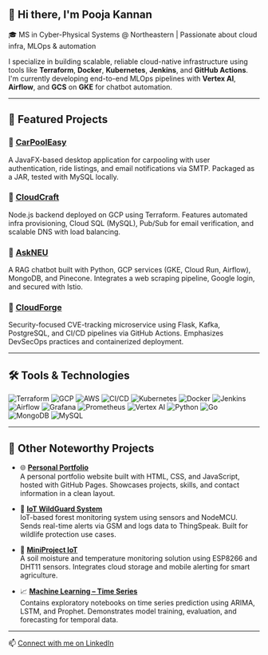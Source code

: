 ## 👋 Hi there, I'm Pooja Kannan

🎓 MS in Cyber-Physical Systems @ Northeastern | Passionate about cloud infra, MLOps & automation

I specialize in building scalable, reliable cloud-native infrastructure using tools like **Terraform**, **Docker**, **Kubernetes**, **Jenkins**, and **GitHub Actions**.  
I'm currently developing end-to-end MLOps pipelines with **Vertex AI**, **Airflow**, and **GCS** on **GKE** for chatbot automation.

---

## 🚀 Featured Projects

### 🔗 [CarPoolEasy](https://github.com/poojapk0605/CarPoolEasy)  
A JavaFX-based desktop application for carpooling with user authentication, ride listings, and email notifications via SMTP. Packaged as a JAR, tested with MySQL locally.

### 🔗 [CloudCraft](https://github.com/cloud-craft-project-fullstack)  
Node.js backend deployed on GCP using Terraform. Features automated infra provisioning, Cloud SQL (MySQL), Pub/Sub for email verification, and scalable DNS with load balancing.

### 🔗 [AskNEU](https://github.com/poojapk0605/AskNEU)  
A RAG chatbot built with Python, GCP services (GKE, Cloud Run, Airflow), MongoDB, and Pinecone. Integrates a web scraping pipeline, Google login, and secured with Istio.

### 🔗 [CloudForge](https://github.com/cloud-forge-advance-cloud)  
Security-focused CVE-tracking microservice using Flask, Kafka, PostgreSQL, and CI/CD pipelines via GitHub Actions. Emphasizes DevSecOps practices and containerized deployment.

---

## 🛠️ Tools & Technologies

![Terraform](https://img.shields.io/badge/IaC-Terraform-blue?logo=terraform)
![GCP](https://img.shields.io/badge/Cloud-GCP-orange?logo=googlecloud)
![AWS](https://img.shields.io/badge/Cloud-AWS-yellow?logo=amazonaws)
![CI/CD](https://img.shields.io/badge/CI%2FCD-GitHub%20Actions-green?logo=githubactions)
![Kubernetes](https://img.shields.io/badge/Orchestration-Kubernetes-blue?logo=kubernetes)
![Docker](https://img.shields.io/badge/Containers-Docker-blue?logo=docker)
![Jenkins](https://img.shields.io/badge/Automation-Jenkins-red?logo=jenkins)
![Airflow](https://img.shields.io/badge/Workflow-Airflow-3aa0cf?logo=apacheairflow)
![Grafana](https://img.shields.io/badge/Monitoring-Grafana-f46800?logo=grafana)
![Prometheus](https://img.shields.io/badge/Monitoring-Prometheus-e6522c?logo=prometheus)
![Vertex AI](https://img.shields.io/badge/MLOps-Vertex%20AI-brightgreen)
![Python](https://img.shields.io/badge/Language-Python-yellow?logo=python)
![Go](https://img.shields.io/badge/Language-Go-00ADD8?logo=go)
![MongoDB](https://img.shields.io/badge/Database-MongoDB-green?logo=mongodb)
![MySQL](https://img.shields.io/badge/Database-MySQL-blue?logo=mysql)

---

## 🧪 Other Noteworthy Projects

- 🌐 **[Personal Portfolio](https://github.com/poojapk0605/poojapk0605.github.io)**  
  A personal portfolio website built with HTML, CSS, and JavaScript, hosted with GitHub Pages. Showcases projects, skills, and contact information in a clean layout.

- 🌿 **[IoT WildGuard System](https://github.com/poojapk0605/IoT-WildGuard-System)**  
  IoT-based forest monitoring system using sensors and NodeMCU. Sends real-time alerts via GSM and logs data to ThingSpeak. Built for wildlife protection use cases.

- 📡 **[MiniProject IoT](https://github.com/poojapk0605/Miniproject_IOT)**  
  A soil moisture and temperature monitoring solution using ESP8266 and DHT11 sensors. Integrates cloud storage and mobile alerting for smart agriculture.

- 📈 **[Machine Learning – Time Series](https://github.com/poojapk0605/MachineLearning-Timeseries)**  
  Contains exploratory notebooks on time series prediction using ARIMA, LSTM, and Prophet. Demonstrates model training, evaluation, and forecasting for temporal data.

---

📫 [Connect with me on LinkedIn](https://www.linkedin.com/in/poojakannanpk/)
